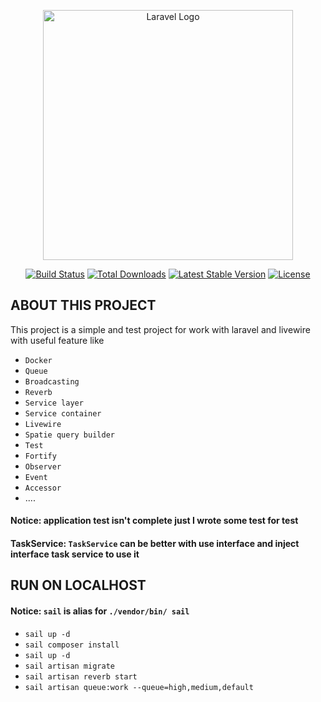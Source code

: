 <p align="center"><a href="https://laravel.com" target="_blank"><img src="https://raw.githubusercontent.com/laravel/art/master/logo-lockup/5%20SVG/2%20CMYK/1%20Full%20Color/laravel-logolockup-cmyk-red.svg" width="400" alt="Laravel Logo"></a></p>

<p align="center">
<a href="https://github.com/laravel/framework/actions"><img src="https://github.com/laravel/framework/workflows/tests/badge.svg" alt="Build Status"></a>
<a href="https://packagist.org/packages/laravel/framework"><img src="https://img.shields.io/packagist/dt/laravel/framework" alt="Total Downloads"></a>
<a href="https://packagist.org/packages/laravel/framework"><img src="https://img.shields.io/packagist/v/laravel/framework" alt="Latest Stable Version"></a>
<a href="https://packagist.org/packages/laravel/framework"><img src="https://img.shields.io/packagist/l/laravel/framework" alt="License"></a>
</p>

## ABOUT THIS PROJECT
This project is a simple and test project for work with laravel and livewire with useful feature like
- `Docker`
- `Queue`
- `Broadcasting`
- `Reverb`
- `Service layer`
- `Service container`
- `Livewire`
- `Spatie query builder`
- `Test`
- `Fortify`
- `Observer`
- `Event`
- `Accessor`
- ....

#### Notice: application test isn't complete just I wrote some test for test
#### TaskService: `TaskService` can be better with use interface and inject interface task service to use it


## RUN ON LOCALHOST

#### Notice: `sail` is alias for `./vendor/bin/ sail`


- `sail up -d`
- `sail composer install`
- `sail up -d`
- `sail artisan migrate`
- `sail artisan reverb start`
- `sail artisan queue:work --queue=high,medium,default`
